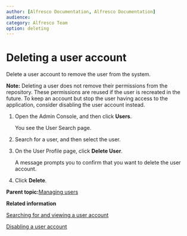 ```yaml
---
author: [Alfresco Documentation, Alfresco Documentation]
audience: 
category: Alfresco Team
option: deleting
---
```


# Deleting a user account

Delete a user account to remove the user from the system.

**Note:** Deleting a user does not remove their permissions from the repository. These permissions are reused if the user is recreated in the future. To keep an account but stop the user having access to the application, consider disabling the user account instead.

1.  Open the Admin Console, and then click **Users**.

    You see the User Search page.

2.  Search for a user, and then select the user.

3.  On the User Profile page, click **Delete User**.

    A message prompts you to confirm that you want to delete the user account.

4.  Click **Delete**.


**Parent topic:**[Managing users](../concepts/at-adminconsole-users.md)

**Related information**  


[Searching for and viewing a user account](at-adminconsole-user-view.md)

[Disabling a user account](at-adminconsole-user-disable.md)

